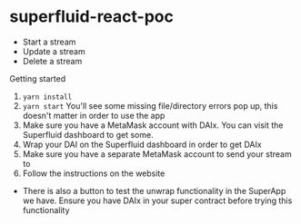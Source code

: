 # superfluid-react-poc

- Start a stream
- Update a stream
- Delete a stream

Getting started
1. `yarn install`
2. `yarn start` You'll see some missing file/directory errors pop up, this doesn't matter in order to use the app
3. Make sure you have a MetaMask account with DAIx. You can visit the Superfluid dashboard to get some. 
4. Wrap your DAI on the Superfluid dashboard in order to get DAIx
5. Make sure you have a separate MetaMask account to send your stream to
6. Follow the instructions on the website

- There is also a button to test the unwrap functionality in the SuperApp we have. Ensure you have DAIx in your super contract before trying this functionality 